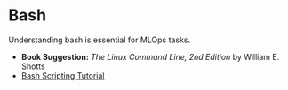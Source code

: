 # Bash

Understanding bash is essential for MLOps tasks.

- **Book Suggestion:** _The Linux Command Line, 2nd Edition_ by William E. Shotts
- [Bash Scripting Tutorial](https://www.freecodecamp.org/news/bash-scripting-tutorial-linux-shell-script-and-command-line-for-beginners/)
